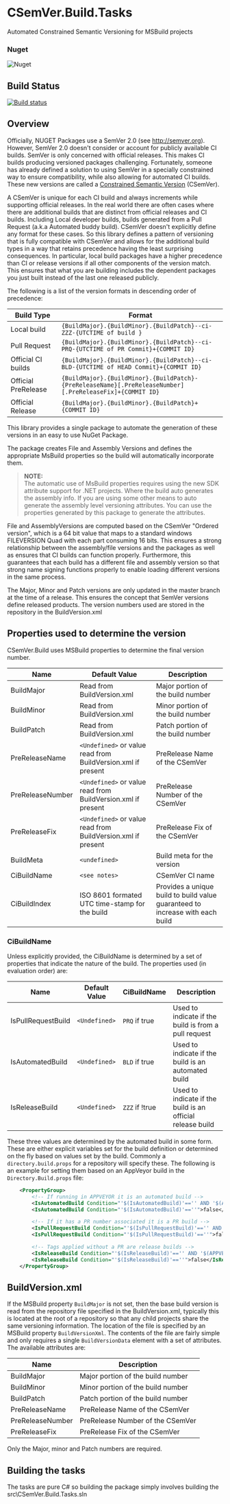 # CSemVer.Build.Tasks
Automated Constrained Semantic Versioning for MSBuild projects

### Nuget
![Nuget](https://img.shields.io/nuget/dt/CSemVer.Build.Tasks.svg)

## Build Status
[![Build status](https://ci.appveyor.com/api/projects/status/nfixkakus282t06u?svg=true)](https://ci.appveyor.com/project/UbiquityDotNet/csemver-gitbuild)


## Overview
Officially, NUGET Packages use a SemVer 2.0 (see http://semver.org).
However, SemVer 2.0 doesn't consider or account for publicly available CI builds.
SemVer is only concerned with official releases. This makes CI builds producing 
versioned packages challenging. Fortunately, someone has already defined a solution
to using SemVer in a specially constrained way to ensure compatibility, while also 
allowing for automated CI builds. These new versions are called a [Constrained Semantic
Version](http://csemver.org) (CSemVer).

A CSemVer is unique for each CI build and always increments while supporting official releases.
In the real world there are often cases where there are additional builds that are distinct from
official releases and CI builds. Including Local developer builds, builds generated from a Pull 
Request (a.k.a Automated buddy build). CSemVer doesn't explicitly define any format for these cases.
So this library defines a pattern of versioning that is fully compatible with CSemVer and allows for
the additional build types in a way that retains precedence having the least surprising consequences.
In particular, local build packages have a higher precedence than CI or release versions if all other
components of the version match. This ensures that what you are building includes the dependent packages
you just built instead of the last one released publicly.

The following is a list of the version formats in descending order of precedence:

| Build Type | Format |
|------------|--------|
| Local build  | `{BuildMajor}.{BuildMinor}.{BuildPatch}--ci-ZZZ-{UTCTIME of build }` |
| Pull Request | `{BuildMajor}.{BuildMinor}.{BuildPatch}--ci-PRQ-{UTCTIME of PR Commit}+{COMMIT ID}` |
| Official CI builds | `{BuildMajor}.{BuildMinor}.{BuildPatch}--ci-BLD-{UTCTIME of HEAD Commit}+{COMMIT ID}` |
| Official PreRelease | `{BuildMajor}.{BuildMinor}.{BuildPatch}-{PreReleaseName}[.PreReleaseNumber][.PreReleaseFix]+{COMMIT ID}` |
| Official Release | `{BuildMajor}.{BuildMinor}.{BuildPatch}+{COMMIT ID}` |

This library provides a single package to automate the generation of these versions in an easy to use
NuGet Package.

The package creates File and Assembly Versions and defines the appropriate MsBuild properties
so the build will automatically incorporate them.
> **NOTE:**  
The automatic use of MsBuild properties requires using the new SDK attribute support for .NET projects.
Where the build auto generates the assembly info. If you are using some other means to auto generate the
assembly level versioning attributes. You can use the properties generated by this package to generate the
attributes.

File and AssemblyVersions are computed based on the CSemVer "Ordered version", which
is a 64 bit value that maps to a standard windows FILEVERSION Quad with each part
consuming 16 bits. This ensures a strong relationship between the  assembly/file versions
and the packages as well as ensures that CI builds can function properly. Furthermore, this
guarantees that each build has a different file and assembly version so that strong name
signing functions properly to enable loading different versions in the same process. 

The Major, Minor and Patch versions are only updated in the master branch at the time
of a release. This ensures the concept that SemVer versions define released products. The
version numbers used are stored in the repository in the BuildVersion.xml

## Properties used to determine the version
CSemVer.Build uses MSBuild properties to determine the final version number.

|Name               |Default Value                                                 | Description|
|-------------------|--------------------------------------------------------------|------------|
| BuildMajor        | Read from BuildVersion.xml                                   | Major portion of the build number |
| BuildMinor        | Read from BuildVersion.xml                                   | Minor portion of the build number |
| BuildPatch        | Read from BuildVersion.xml                                   | Patch portion of the build number |
| PreReleaseName    | `<Undefined>` or value read from BuildVersion.xml if present | PreRelease Name of the CSemVer |
| PreReleaseNumber  | `<Undefined>` or value read from BuildVersion.xml if present | PreRelease Number of the CSemVer |
| PreReleaseFix     | `<Undefined>` or value read from BuildVersion.xml if present | PreRelease Fix of the CSemVer |
| BuildMeta         | `<undefined>`                                                | Build meta for the version
| CiBuildName       | `<see notes>`                                                | CSemVer CI name
| CiBuildIndex      | ISO 8601 formated UTC time-stamp for the build               | Provides a unique build to build value guaranteed to increase with each build

### CiBuildName
Unless explicitly provided, the CiBuildName is determined by a set of properties that indicate the nature of the
build. The properties used (in evaluation order) are:

|Name               |Default Value  |CiBuildName    | Description|
|-------------------|---------------|---------------|------------|
|IsPullRequestBuild | `<Undefined>` |`PRQ` if true  | Used to indicate if the build is from a pull request |
|IsAutomatedBuild   | `<Undefined>` |`BLD` if true  | Used to indicate if the build is an automated build |
|IsReleaseBuild     | `<Undefined>` |`ZZZ` if !true | Used to indicate if the build is an official release build |

These three values are determined by the automated build in some form. These are either explicit variables set for
the build definition or determined on the fly based on values set by the build. Commonly a `directory.build.props`
for a repository will specify these. The following is an example for setting them based on an AppVeyor build in
the `Directory.Build.props` file:

```xml
    <PropertyGroup>
        <!-- If running in APPVEYOR it is an automated build -->
        <IsAutomatedBuild Condition="'$(IsAutomatedBuild)'=='' AND '$(APPVEYOR)'!=''">true</IsAutomatedBuild>
        <IsAutomatedBuild Condition="'$(IsAutomatedBuild)'==''">false</IsAutomatedBuild>

        <!-- If it has a PR number associated it is a PR build -->
        <IsPullRequestBuild Condition="'$(IsPullRequestBuild)'=='' AND '$(APPVEYOR_PULL_REQUEST_NUMBER)'!=''">true</IsPullRequestBuild>
        <IsPullRequestBuild Condition="'$(IsPullRequestBuild)'==''">false</IsPullRequestBuild>

        <!-- Tags applied without a PR are release builds -->
        <IsReleaseBuild Condition="'$(IsReleaseBuild)'=='' AND '$(APPVEYOR_REPO_TAG)'=='true' AND '$(APPVEYOR_PULL_REQUEST_NUMBER)'==''">true</IsReleaseBuild>
        <IsReleaseBuild Condition="'$(IsReleaseBuild)'==''">false</IsReleaseBuild>
    </PropertyGroup>
```

## BuildVersion.xml
If the MSBuild property `BuildMajor` is not set, then the base build version is read from the repository file specified in the BuildVersion.xml, typically this is located 
at the root of a repository so that any child projects share the same versioning information. The location of the file
is specified by an MSBuild property `BuildVersionXml`. The contents of the file are fairly simple and only requires
a single `BuildVersionData` element with a set of attributes. The available attributes are:

|Name               |Description|
|-------------------|-----------|
| BuildMajor        | Major portion of the build number |
| BuildMinor        | Minor portion of the build number |
| BuildPatch        | Patch portion of the build number |
| PreReleaseName    | PreRelease Name of the CSemVer |
| PreReleaseNumber  | PreRelease Number of the CSemVer |
| PreReleaseFix     | PreRelease Fix of the CSemVer |

Only the Major, minor and Patch numbers are required.

## Building the tasks
The tasks are pure C# so building the package simply involves building the
src\CSemVer.Build.Tasks.sln
